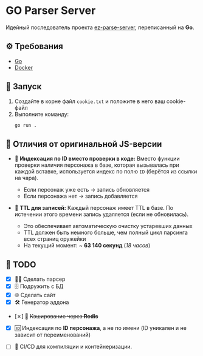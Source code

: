 # GO Parser Server

Идейный последователь проекта [ez-parse-server](https://github.com/janeblower/ez-parse-server), переписанный на **Go**.


## ⚙️ Требования
- [Go](https://go.dev/)  
- [Docker](https://www.docker.com/)  

## 🚀 Запуск
1. Создайте в корне файл `cookie.txt` и положите в него ваш cookie-файл  
2. Выполните команду:
   ```bash
   go run .

## 🔄 Отличия от оригинальной JS-версии

* 🔹 **Индексация по ID вместо проверки в коде:**
  Вместо функции проверки наличия персонажа в базе, которая вызывалась при каждой вставке, используется индекс по полю `ID` (берётся из ссылки на чара).

  * Если персонаж уже есть → запись обновляется
  * Если персонажа нет → запись добавляется

* 🔹 **TTL для записей:**
  Каждый персонаж имеет TTL в базе. По истечении этого времени запись удаляется (если не обновилась).

  * Это обеспечивает автоматическую очистку устаревших данных
  * TTL должен быть немного больше, чем полный цикл парсинга всех страниц оружейки
  * На текущий момент: \~ **63 140 секунд** (*18 часов*)

## 📝 TODO
* [X] 🕵️‍♂️ Сделать парсер
* [X] 🗄️ Подружить с БД
* [X] 🌐 Сделать сайт
* [X] 🛠️ Генератор аддона
* [✗] 🚀 ~~Кэширование через **Redis**~~ 
* [X] 🆔 Индексация по **ID персонажа**, а не по имени (ID уникален и не зависит от переименований)
* [ ] 🤖 CI/CD для компиляции и контейнеризации.

